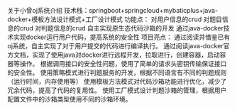 关于小曾oj系统介绍
技术栈：springboot+springcloud+mybaticplus+java-docker+模板方法设计模式+工厂设计模式
功能点：
对用户信息的crud
对题目信息的crud
对判题信息的crud
自主实现原生态代码沙箱的开发
通过java-docker技术实现docker运行用户代码，提高系统的安全性
项目亮点：
通过阅读并借鉴已有oj系统，自主实现了对于用户提交的代码进行编译执行。
通过阅读java-docker官方文档，实现了使用java对docker进行远程开发，拉取进行，创建容器，启动容器等操作。
根据调用接口的安全性问题，使用了简单的请求头密钥传输保证接口的安全性。
使用策略模式进行判题服务的开发，根据不同语言有不同的判题规则（运行时间，内存使用等）
使用模板方法模式对代码沙箱功能进行优化，减少了冗余代码，提高了代码的复用性。
使用工厂模式设计判题沙箱的管理，根据用户配置文件中的沙箱类型使用不同的沙箱环境。
